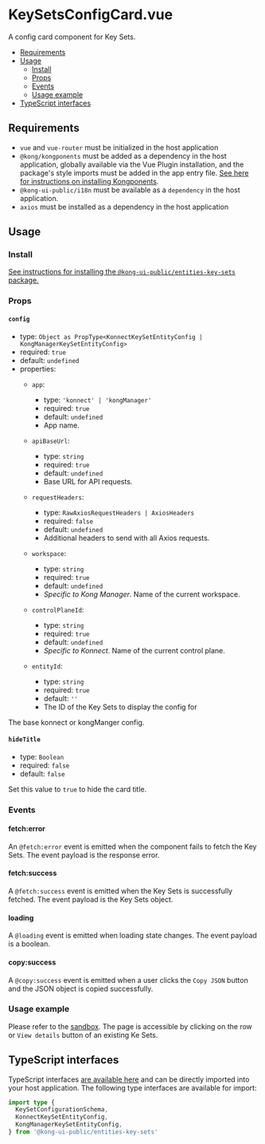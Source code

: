 # KeySetsConfigCard.vue

A config card component for Key Sets.

- [Requirements](#requirements)
- [Usage](#usage)
  - [Install](#install)
  - [Props](#props)
  - [Events](#events)
  - [Usage example](#usage-example)
- [TypeScript interfaces](#typescript-interfaces)

## Requirements

- `vue` and `vue-router` must be initialized in the host application
- `@kong/kongponents` must be added as a dependency in the host application, globally available via the Vue Plugin installation, and the package's style imports must be added in the app entry file. [See here for instructions on installing Kongponents](https://kongponents.konghq.com/#globally-install-all-kongponents).
- `@kong-ui-public/i18n` must be available as a `dependency` in the host application.
- `axios` must be installed as a dependency in the host application

## Usage

### Install

[See instructions for installing the `@kong-ui-public/entities-key-sets` package.](../README.md#install)

### Props

#### `config`

- type: `Object as PropType<KonnectKeySetEntityConfig | KongManagerKeySetEntityConfig>`
- required: `true`
- default: `undefined`
- properties:
  - `app`:
    - type: `'konnect' | 'kongManager'`
    - required: `true`
    - default: `undefined`
    - App name.

  - `apiBaseUrl`:
    - type: `string`
    - required: `true`
    - default: `undefined`
    - Base URL for API requests.

  - `requestHeaders`:
    - type: `RawAxiosRequestHeaders | AxiosHeaders`
    - required: `false`
    - default: `undefined`
    - Additional headers to send with all Axios requests.

  - `workspace`:
    - type: `string`
    - required: `true`
    - default: `undefined`
    - *Specific to Kong Manager*. Name of the current workspace.

  - `controlPlaneId`:
    - type: `string`
    - required: `true`
    - default: `undefined`
    - *Specific to Konnect*. Name of the current control plane.

  - `entityId`:
    - type: `string`
    - required: `true`
    - default: `''`
    - The ID of the Key Sets to display the config for

The base konnect or kongManger config.

#### `hideTitle`

- type: `Boolean`
- required: `false`
- default: `false`

Set this value to `true` to hide the card title.

### Events

#### fetch:error

An `@fetch:error` event is emitted when the component fails to fetch the Key Sets. The event payload is the response error.

#### fetch:success

A `@fetch:success` event is emitted when the Key Sets is successfully fetched. The event payload is the Key Sets object.

#### loading

A `@loading` event is emitted when loading state changes. The event payload is a boolean.

#### copy:success

A `@copy:success` event is emitted when a user clicks the `Copy JSON` button and the JSON object is copied successfully.

### Usage example

Please refer to the [sandbox](../sandbox/pages/KeySetConfigCardPage.vue). The page is accessible by clicking on the row or `View details` button of an existing Ke Sets.

## TypeScript interfaces

TypeScript interfaces [are available here](https://github.com/Kong/public-ui-components/blob/main/packages/entities/entities-key-sets/src/types/key-set-config-card.ts) and can be directly imported into your host application. The following type interfaces are available for import:

```ts
import type {
  KeySetConfigurationSchema,
  KonnectKeySetEntityConfig,
  KongManagerKeySetEntityConfig,
} from '@kong-ui-public/entities-key-sets'
```
